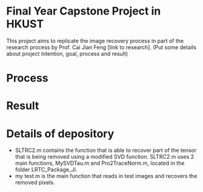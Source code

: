 #  Final Year Capstone Project in HKUST
This project aims to replicate the image recovery process in part of the research process by Prof. Cai Jian Feng [link to research]. (Put some details about project intention, goal, process and result)

# Process 

# Result

# Details of depository
* SLTRC2.m contains the function that is able to recover part of the tensor that is being removed using a modified SVD function. SLTRC2.m uses 2 main functions,  MySVDTau.m and Pro2TraceNorm.m, located in the folder LRTC_Package_Ji.
* my test.m is the main function that reads in test images and recovers the removed pixels. 
